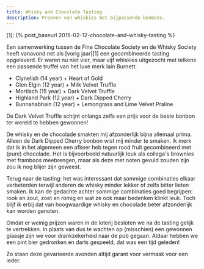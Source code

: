 ```yaml
---
title: Whisky and Chocolate Tasting
description: Proeven van whiskies met bijpassende bonbons.
---
```

[1]: {% post_baseurl 2015-02-12-chocolate-and-whisky-tasting %}

Een samenwerking tussen de Fine Chocolate Society en de Whisky Society heeft vanavond net als [vorig jaar][1] een gecombineerde tasting opgeleverd. Er waren nu niet vier, maar vijf whiskies uitgezocht met telkens een passende truffel van het luxe merk Iain Burnett:

- Clynelish (14 year) + Heart of Gold
- Glen Elgin (12 year) + Milk Velvet Truffle
- Mortlach (15 year) + Dark Velvet Truffle
- Highland Park (12 year) + Dark Dipped Cherry
- Bunnahabhain (12 year) + Lemongrass and Lime Velvet Praline

<a name="more"></a>

De Dark Velvet Truffle schijnt onlangs zelfs een prijs voor de beste bonbon ter wereld te hebben gewonnen!

De whisky en de chocolade smakten mij afzonderlijk bijna allemaal prima. Alleen de Dark Dipped Cherry bonbon wist mij minder te smaken. Ik merk dat ik in het algemeen een afkeer heb tegen rood fruit gecombineerd met (pure) chocolade. Het is bijvoorbeeld natuurlijk leuk als collega's brownies met framboos meebrengen, maar als deze met noten gevuld zouden zijn zou ik nog blijer zijn geweest.

Terug naar de tasting: het was interessant dat sommige combinaties elkaar verbeterden terwijl anderen de whisky minder lekker of zelfs bitter lieten smaken. Ik kan de gedachte achter sommige combinaties goed begrijpen: rook en zout, zoet en romig en wat ze ook maar bedenken klinkt leuk. Toch blijf ik erbij dat van hoogwaardige whisky en chocolade beter afzonderlijk kan worden genoten.

Omdat er weinig prijzen waren in de loterij besloten we na de tasting gelijk te vertrekken. In plaats van dus te wachten op (misschien) een gewonnen glaasje zijn we voor drankzekerheid naar de pub gegaan. Aldaar hebben we een pint bier gedronken en darts gespeeld, dat was een tijd geleden!

Zo staan deze gevarieerde avonden altijd garant voor vermaak voor een ieder.